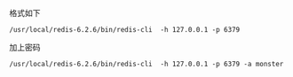 格式如下

```
/usr/local/redis-6.2.6/bin/redis-cli  -h 127.0.0.1 -p 6379
```

加上密码

```
/usr/local/redis-6.2.6/bin/redis-cli  -h 127.0.0.1 -p 6379 -a monster
```


